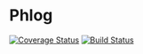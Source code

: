 # Phlog
[![Coverage Status](https://coveralls.io/repos/github/mattonem/Phlog/badge.svg?branch=master)](https://coveralls.io/github/mattonem/Phlog?branch=master)
[![Build Status](https://travis-ci.org/mattonem/Phlog.svg?branch=master)](https://travis-ci.org/mattonem/Phlog)
